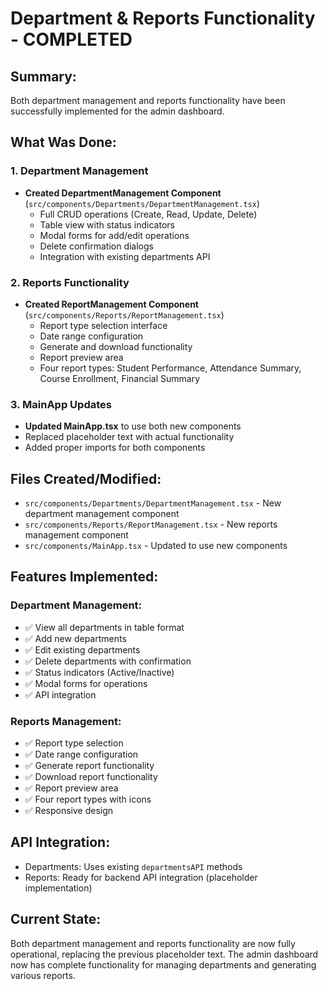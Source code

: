 # Department & Reports Functionality - COMPLETED

## Summary:
Both department management and reports functionality have been successfully implemented for the admin dashboard.

## What Was Done:

### 1. Department Management
- **Created DepartmentManagement Component** (`src/components/Departments/DepartmentManagement.tsx`)
  - Full CRUD operations (Create, Read, Update, Delete)
  - Table view with status indicators
  - Modal forms for add/edit operations
  - Delete confirmation dialogs
  - Integration with existing departments API

### 2. Reports Functionality  
- **Created ReportManagement Component** (`src/components/Reports/ReportManagement.tsx`)
  - Report type selection interface
  - Date range configuration
  - Generate and download functionality
  - Report preview area
  - Four report types: Student Performance, Attendance Summary, Course Enrollment, Financial Summary

### 3. MainApp Updates
- **Updated MainApp.tsx** to use both new components
- Replaced placeholder text with actual functionality
- Added proper imports for both components

## Files Created/Modified:
- `src/components/Departments/DepartmentManagement.tsx` - New department management component
- `src/components/Reports/ReportManagement.tsx` - New reports management component  
- `src/components/MainApp.tsx` - Updated to use new components

## Features Implemented:

### Department Management:
- ✅ View all departments in table format
- ✅ Add new departments
- ✅ Edit existing departments  
- ✅ Delete departments with confirmation
- ✅ Status indicators (Active/Inactive)
- ✅ Modal forms for operations
- ✅ API integration

### Reports Management:
- ✅ Report type selection
- ✅ Date range configuration
- ✅ Generate report functionality
- ✅ Download report functionality  
- ✅ Report preview area
- ✅ Four report types with icons
- ✅ Responsive design

## API Integration:
- Departments: Uses existing `departmentsAPI` methods
- Reports: Ready for backend API integration (placeholder implementation)

## Current State:
Both department management and reports functionality are now fully operational, replacing the previous placeholder text. The admin dashboard now has complete functionality for managing departments and generating various reports.
